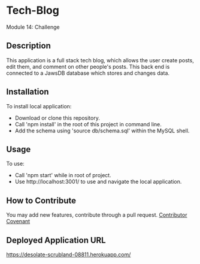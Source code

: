 # Tech-Blog
Module 14: Challenge

## Description

This application is a full stack tech blog, which allows the user create posts, edit them, and comment on other people's posts. This back end is connected to a JawsDB database which stores and changes data.

## Installation  

To install local application:  
- Download or clone this repository.  
- Call 'npm install' in the root of this project in command line.  
- Add the schema using 'source db/schema.sql' within the MySQL shell.  

## Usage  

To use: 
- Call 'npm start' while in root of project.  
- Use http://localhost:3001/ to use and navigate the local application.  


## How to Contribute
You may add new features, contribute through a pull request.
[Contributor Covenant](https://www.contributor-covenant.org/)


## Deployed Application URL  
https://desolate-scrubland-08811.herokuapp.com/
